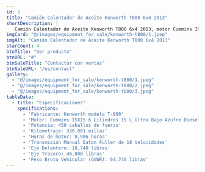 ```yaml
---
id: 5
title: "Camión Calentador de Aceite Kenworth T800 6x4 2013"
shortDescription: |
   Camión Calentador de Aceite Kenworth T800 6x4 2013, motor Cummins ISX15 de 450 HP, transmisión Eaton Fuller de 18 velocidades, 330,801 millas y 8,906 horas.
imgCard: "@/images/equipment_for_sale/kenworth-t800/1.jpeg"
imgAlt: "Camión Calentador de Aceite Kenworth T800 6x4 2013"
starCount: 4
btnTitle: "Ver producto"
btnURL: "#"
btnSaleTitle: "Contactar con ventas"
btnSaleURL: "/es/contact"
gallery:
  - "@/images/equipment_for_sale/kenworth-t800/1.jpeg"
  - "@/images/equipment_for_sale/kenworth-t800/2.jpeg"
  - "@/images/equipment_for_sale/kenworth-t800/3.jpeg"
tableData:
  - title: "Especificaciones"
    specifications:
      - 'Fabricante: Kenworth modelo T-800'
      - 'Motor: Cummins ISX15 6 Cilindros 15 L Ultra Bajo Azufre Diesel'
      - 'Potencia: 450 caballos de fuerza'
      - 'Kilometraje: 330,801 millas'
      - 'Horas de motor: 8,906 horas'
      - 'Transmisión Manual Eaton Fuller de 18 Velocidades'
      - 'Eje Delantero: 18,740 libras'
      - 'Eje Trasero: 46,000 libras'
      - 'Peso Bruto Vehicular (GVWR): 64,740 libras'
---
```

